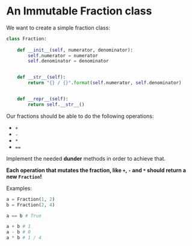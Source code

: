 # An Immutable Fraction class

We want to create a simple fraction class:

```python
class Fraction:
  
    def __init__(self, numerator, denominator):
        self.numerator = numerator
        self.denominator = denominator


    def __str__(self):
        return "{} / {}".format(self.numerator, self.denominator)


    def __repr__(self):
        return self.__str__()
```

Our fractions should be able to do the following operations:

* `+`
* `-`
* `*`
* `==`

Implement the needed **dunder** methods in order to achieve that.

**Each operation that mutates the fraction, like `+`, `-` and `*` should return a new `Fraction`!**

Examples:

```python
a = Fraction(1, 2)
b = Fraction(2, 4)

a == b # True

a + b # 1
a - b # 0
a * b # 1 / 4
```


